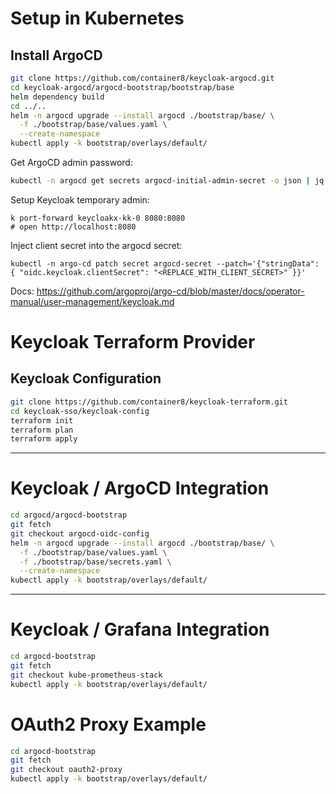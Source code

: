 # Setup in Kubernetes

## Install ArgoCD
```sh
git clone https://github.com/container8/keycloak-argocd.git
cd keycloak-argocd/argocd-bootstrap/bootstrap/base
helm dependency build
cd ../..
helm -n argocd upgrade --install argocd ./bootstrap/base/ \
  -f ./bootstrap/base/values.yaml \
  --create-namespace
kubectl apply -k bootstrap/overlays/default/
```

Get ArgoCD admin password:

```sh
kubectl -n argocd get secrets argocd-initial-admin-secret -o json | jq '.data.password' -r | base64 -d
```

Setup Keycloak temporary admin:

```
k port-forward keycloakx-kk-0 8080:8080
# open http://localhost:8080
```

Inject client secret into the argocd secret:

```
kubectl -n argo-cd patch secret argocd-secret --patch='{"stringData": { "oidc.keycloak.clientSecret": "<REPLACE_WITH_CLIENT_SECRET>" }}'
```

Docs: https://github.com/argoproj/argo-cd/blob/master/docs/operator-manual/user-management/keycloak.md

# Keycloak Terraform Provider
## Keycloak Configuration
```sh
git clone https://github.com/container8/keycloak-terraform.git
cd keycloak-sso/keycloak-config
terraform init
terraform plan
terraform apply
```

---

# Keycloak / ArgoCD Integration

```sh
cd argocd/argocd-bootstrap
git fetch
git checkout argocd-oidc-config
helm -n argocd upgrade --install argocd ./bootstrap/base/ \
  -f ./bootstrap/base/values.yaml \
  -f ./bootstrap/base/secrets.yaml \
  --create-namespace
kubectl apply -k bootstrap/overlays/default/
```

---

# Keycloak / Grafana Integration

```sh
cd argocd-bootstrap
git fetch
git checkout kube-prometheus-stack
kubectl apply -k bootstrap/overlays/default/
```

# OAuth2 Proxy Example

```sh
cd argocd-bootstrap
git fetch
git checkout oauth2-proxy
kubectl apply -k bootstrap/overlays/default/
```
